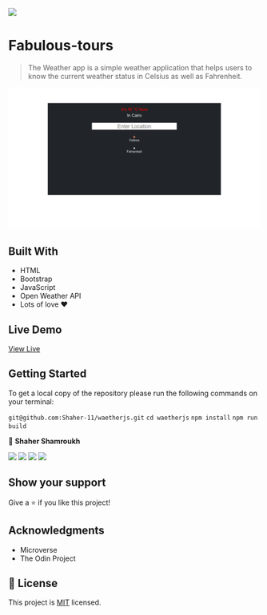 
![](https://img.shields.io/badge/Weather-App-blueviolet)

# Fabulous-tours

> The Weather app is a simple weather application that helps users to know the current weather status in Celsius as well as Fahrenheit.

![screenshot](app.png)

## Built With

- HTML
- Bootstrap
- JavaScript
- Open Weather API
- Lots of love :heart:

## Live Demo

[View Live](https://fabuloustours.netlify.app/)

## Getting Started

To get a local copy of the repository please run the following commands on your terminal:

```git@github.com:Shaher-11/waetherjs.git```
```cd waetherjs```
```npm install```
```npm run build```


👤 **Shaher Shamroukh**
 
[<code><img height="26" src="https://cdn.iconscout.com/icon/free/png-256/github-153-675523.png"></code>](https://github.com/Shaher-11)
[<code><img height="26" src="https://upload.wikimedia.org/wikipedia/sco/thumb/9/9f/Twitter_bird_logo_2012.svg/1200px-Twitter_bird_logo_2012.svg.png"></code>](https://twitter.com/ShaherShamroukh/)
[<code><img height="26" src="https://upload.wikimedia.org/wikipedia/commons/thumb/c/c9/Linkedin.svg/1200px-Linkedin.svg.png"></code>](https://www.linkedin.com/in/shaher-shamroukh/)
 <a href="mailto:shahershamroukh@gmail.com?subject=Hey Shaher!"><img height="26" src="https://cdn.worldvectorlogo.com/logos/official-gmail-icon-2020-.svg"></a>
 

## Show your support

Give a ⭐️ if you like this project!

## Acknowledgments

- Microverse
- The Odin Project

## 📝 License

This project is [MIT](lic.url) licensed.
